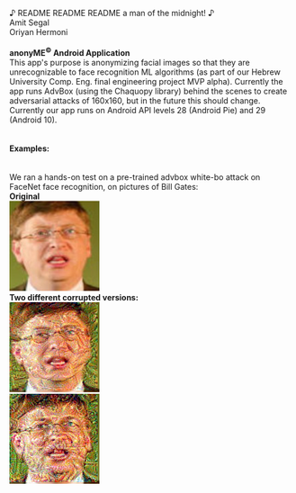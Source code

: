 ♪ README README README a man of the midnight! ♪<br>
Amit Segal<br>
Oriyan Hermoni<br>
<br><b>anonyME<sup>©</sup> Android Application</b><br>
This app's purpose is anonymizing facial images so that they are unrecognizable to face recognition ML algorithms (as part of our Hebrew University Comp. Eng. final engineering project MVP alpha). Currently the app runs AdvBox (using the Chaquopy library) behind the scenes to create adversarial attacks of 160x160, but in the future this should change.<br>
Currently our app runs on Android API levels 28 (Android Pie) and 29 (Android 10).<br><br><br>
<b>Examples:</b><br>
<br><br>We ran a hands-on test on a pre-trained advbox white-bo attack on FaceNet face recognition, on pictures of Bill Gates:<br>
<b>Original</b><br>
![alt_text](AdvBox/applications/face_recognition_attack/Bill_Gates_0001.png)<br>
<b>Two different corrupted versions:</b><br>
![alt text](Bill_Gates_0001_2_007.png)<br>
![alt text](Bill_Gates_0001_2_Michael_Jordan_0002.png)
